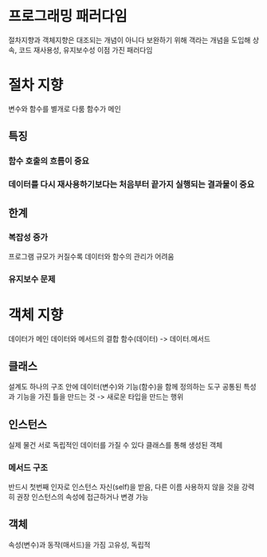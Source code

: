 # 프로그래밍 패러다임
절차지향과 객체지향은 대조되는 개념이 아니다
보완하기 위해 객라는 개념을 도입해 상속, 코드 재사용성, 유지보수성 이점 가진 패러다임

# 절차 지향
변수와 함수를 별개로 다룸
함수가 메인

## 특징

### 함수 호출의 흐름이 중요

### 데이터를 다시 재사용하기보다는 처음부터 끝가지 실행되는 결과물이 중요

## 한계

### 복잡성 증가
프로그램 규모가 커질수록 데이터와 함수의 관리가 어려움

### 유지보수 문제

# 객체 지향
데이터가 메인
데이터와 메서드의 결합
함수(데이터) -> 데이터.메서드

## 클래스
설계도
하나의 구조 안에 데이터(변수)와 기능(함수)을 함께 정의하는 도구
공통된 특성과 기능을 가진 틀을 만드는 것  -> 새로운 타입을 만드는 행위

## 인스턴스
실제 물건
서로 독립적인 데이터를 가질 수 있다
클래스를 통해 생성된 객체

### 메서드 구조
반드시 첫번째 인자로 인스턴스 자신(self)을 받음, 다른 이름 사용하지 않을 것을 강력히 권장
인스턴스의 속성에 접근하거나 변경 가능

## 객체
속성(변수)과 동작(매서드)을 가짐
고유성, 독립적




